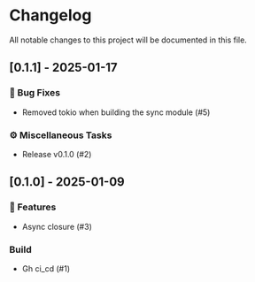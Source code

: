 # Changelog

All notable changes to this project will be documented in this file.

## [0.1.1] - 2025-01-17

### 🐛 Bug Fixes

- Removed tokio when building the sync module (#5)

### ⚙️ Miscellaneous Tasks

- Release v0.1.0 (#2)

<!-- generated by git-cliff -->
## [0.1.0] - 2025-01-09

### 🚀 Features

- Async closure  (#3)

### Build

- Gh ci_cd (#1)

<!-- generated by git-cliff -->
